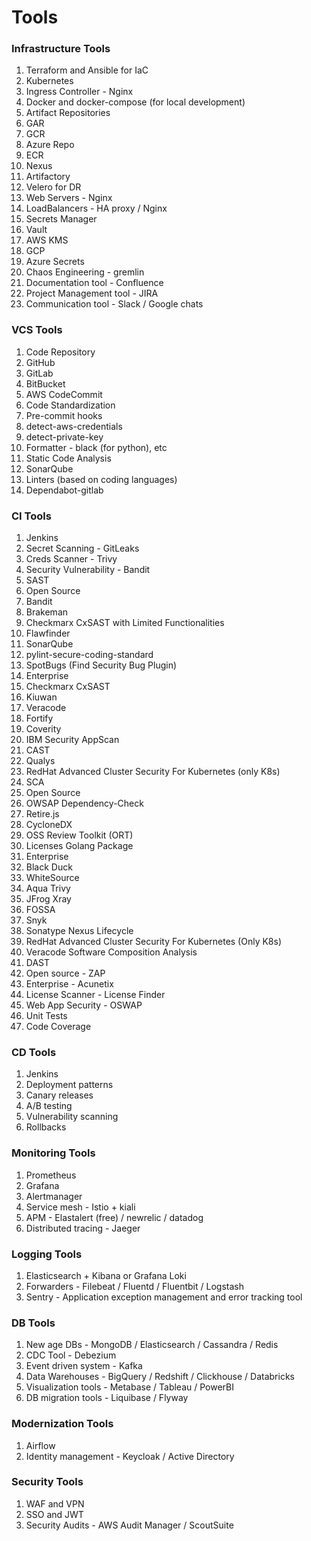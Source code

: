 # Tools

### Infrastructure Tools

1. Terraform and Ansible for IaC
2. Kubernetes
 1. Ingress Controller - Nginx
3. Docker and docker-compose (for local development)
4. Artifact Repositories
 1. GAR
 2. GCR
 3. Azure Repo
 4. ECR
 5. Nexus
 6. Artifactory
5. Velero for DR
6. Web Servers - Nginx
7. LoadBalancers - HA proxy / Nginx
8. Secrets Manager
 1. Vault
 2. AWS KMS
 3. GCP
 4. Azure Secrets
9. Chaos Engineering - gremlin
10. Documentation tool - Confluence
11. Project Management tool - JIRA
12. Communication tool - Slack / Google chats

### VCS Tools

1. Code Repository
 1. GitHub
 2. GitLab
 3. BitBucket
 4. AWS CodeCommit
2. Code Standardization
3. Pre-commit hooks
 1. detect-aws-credentials
 2. detect-private-key
4. Formatter - black (for python), etc
5. Static Code Analysis
 1. SonarQube
6. Linters (based on coding languages)
7. Dependabot-gitlab

### CI Tools

1. Jenkins
2. Secret Scanning - GitLeaks
3. Creds Scanner - Trivy
4. Security Vulnerability - Bandit
5. SAST
 1. Open Source
  1. Bandit
  2. Brakeman
  3. Checkmarx CxSAST with Limited Functionalities
  4. Flawfinder
  5. SonarQube
  6. pylint-secure-coding-standard
  7. SpotBugs (Find Security Bug Plugin)
 2. Enterprise
  1. Checkmarx CxSAST
  2. Kiuwan
  3. Veracode
  4. Fortify
  5. Coverity
  6. IBM Security AppScan
  7. CAST
  8. Qualys
  9. RedHat Advanced Cluster Security For Kubernetes (only K8s)
6. SCA
 1. Open Source
  1. OWSAP Dependency-Check
  2. Retire.js
  3. CycloneDX
  4. OSS Review Toolkit (ORT)
  5. Licenses Golang Package
 2. Enterprise
  1. Black Duck
  2. WhiteSource
  3. Aqua Trivy
  4. JFrog Xray
  5. FOSSA
  6. Snyk
  7. Sonatype Nexus Lifecycle
  8. RedHat Advanced Cluster Security For Kubernetes (Only K8s)
  9. Veracode Software Composition Analysis
7. DAST
 1. Open source - ZAP
 2. Enterprise - Acunetix
8. License Scanner - License Finder
9. Web App Security - OSWAP
10. Unit Tests
11. Code Coverage

### CD Tools

1. Jenkins
2. Deployment patterns
 1. Canary releases
 2. A/B testing
3. Vulnerability scanning
4. Rollbacks

### Monitoring Tools

1. Prometheus
2. Grafana
3. Alertmanager
4. Service mesh - Istio + kiali
5. APM - Elastalert (free) / newrelic / datadog
6. Distributed tracing - Jaeger

### Logging Tools

1. Elasticsearch + Kibana or Grafana Loki
2. Forwarders - Filebeat / Fluentd / Fluentbit / Logstash
3. Sentry - Application exception management and error tracking tool

### DB Tools

1. New age DBs - MongoDB / Elasticsearch / Cassandra / Redis
2. CDC Tool - Debezium
3. Event driven system - Kafka
4. Data Warehouses - BigQuery / Redshift / Clickhouse / Databricks
5. Visualization tools - Metabase / Tableau / PowerBI
6. DB migration tools - Liquibase / Flyway

### Modernization Tools

1. Airflow
2. Identity management - Keycloak / Active Directory

### Security Tools

1. WAF and VPN
2. SSO and JWT
3. Security Audits - AWS Audit Manager / ScoutSuite
